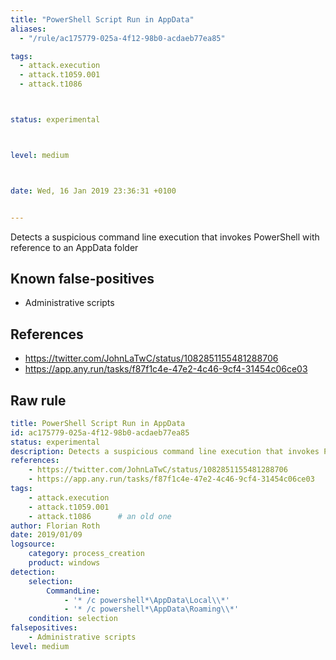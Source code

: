 ```yaml
---
title: "PowerShell Script Run in AppData"
aliases:
  - "/rule/ac175779-025a-4f12-98b0-acdaeb77ea85"

tags:
  - attack.execution
  - attack.t1059.001
  - attack.t1086



status: experimental



level: medium



date: Wed, 16 Jan 2019 23:36:31 +0100


---
```


Detects a suspicious command line execution that invokes PowerShell with reference to an AppData folder

<!--more-->


## Known false-positives

* Administrative scripts



## References

* https://twitter.com/JohnLaTwC/status/1082851155481288706
* https://app.any.run/tasks/f87f1c4e-47e2-4c46-9cf4-31454c06ce03


## Raw rule
```yaml
title: PowerShell Script Run in AppData
id: ac175779-025a-4f12-98b0-acdaeb77ea85
status: experimental
description: Detects a suspicious command line execution that invokes PowerShell with reference to an AppData folder
references:
    - https://twitter.com/JohnLaTwC/status/1082851155481288706
    - https://app.any.run/tasks/f87f1c4e-47e2-4c46-9cf4-31454c06ce03
tags:
    - attack.execution
    - attack.t1059.001
    - attack.t1086      # an old one     
author: Florian Roth
date: 2019/01/09
logsource:
    category: process_creation
    product: windows
detection:
    selection:
        CommandLine:
            - '* /c powershell*\AppData\Local\\*'
            - '* /c powershell*\AppData\Roaming\\*'
    condition: selection
falsepositives:
    - Administrative scripts
level: medium

```
